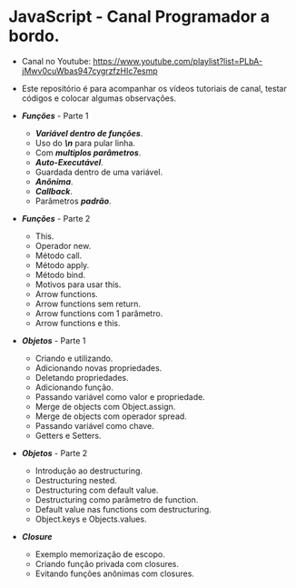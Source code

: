 # JavaScript - Canal Programador a bordo.

- Canal no Youtube: https://www.youtube.com/playlist?list=PLbA-jMwv0cuWbas947cygrzfzHIc7esmp
- Este repositório é para acompanhar os vídeos tutoriais de canal, testar códigos e colocar algumas observações.


- ***Funções*** - Parte 1
    - ***Variável dentro de funções***.
    - Uso do ***\n*** para pular linha.
    - Com ***multiplos parâmetros***.
    - ***Auto-Executável***.
    - Guardada dentro de uma variável.
    - ***Anônima***.
    - ***Callback***.
    - Parâmetros ***padrão***.


- ***Funções*** - Parte 2

    - This.
    - Operador new.
    - Método call.
    - Método apply.
    - Método bind.
    - Motivos para usar this.
    - Arrow functions.
    - Arrow functions sem return.
    - Arrow functions com 1 parâmetro.
    - Arrow functions e this.


- ***Objetos*** - Parte 1

    - Criando e utilizando.
    - Adicionando novas propriedades.
    - Deletando propriedades.
    - Adicionando função.
    - Passando variável como valor e propriedade.
    - Merge de objects com Object.assign.
    - Merge de objects com operador spread.
    - Passando variável como chave.
    - Getters e Setters.


- ***Objetos*** - Parte 2

    - Introdução ao destructuring.
    - Destructuring nested.
    - Destructuring com default value.
    - Destructuring como parâmetro de function.
    - Default value nas functions com destructuring.
    - Object.keys e Objects.values.

- ***Closure***

    - Exemplo memorização de escopo.
    - Criando função privada com closures.
    - Evitando funções anônimas com closures.